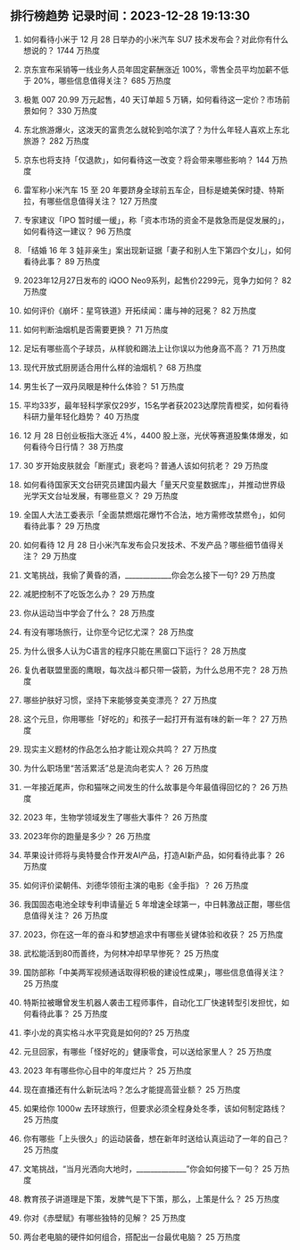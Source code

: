 
## 排行榜趋势 记录时间：2023-12-28 19:13:30
  
  1. 如何看待小米于 12 月 28 日举办的小米汽车 SU7 技术发布会？对此你有什么想说的？ 1744 万热度
    
  2. 京东宣布采销等一线业务人员年固定薪酬涨近 100%，零售全员平均加薪不低于 20%，哪些信息值得关注？ 685 万热度
    
  3. 极氪 007 20.99 万元起售，40 天订单超 5 万辆，如何看待这一定价？市场前景如何？ 330 万热度
    
  4. 东北旅游爆火，这泼天的富贵怎么就轮到哈尔滨了？为什么年轻人喜欢上东北旅游？ 282 万热度
    
  5. 京东也将支持「仅退款」，如何看待这一改变？将会带来哪些影响？ 144 万热度
    
  6. 雷军称小米汽车 15 至 20 年要跻身全球前五车企，目标是媲美保时捷、特斯拉，有哪些信息值得关注？ 127 万热度
    
  7. 专家建议「IPO 暂时缓一缓」，称「资本市场的资金不是救急而是促发展的」，如何看待这一建议？ 96 万热度
    
  8. 「结婚 16 年 3 娃非亲生」案出现新证据「妻子和别人生下第四个女儿」，如何看待此事？ 89 万热度
    
  9. 2023年12月27日发布的 iQOO Neo9系列，起售价2299元，竞争力如何？ 82 万热度
    
  10. 如何评价《崩坏：星穹铁道》开拓续闻：庸与神的冠冕？ 82 万热度
    
  11. 如何判断油烟机是否需要更换？ 71 万热度
    
  12. 足坛有哪些高个子球员，从样貌和踢法上让你误以为他身高不高？ 71 万热度
    
  13. 现代开放式厨房适合用什么样的油烟机？ 68 万热度
    
  14. 男生长了一双丹凤眼是种什么体验？ 51 万热度
    
  15. 平均33岁，最年轻科学家仅29岁，15名学者获2023达摩院青橙奖，如何看待科研力量年轻化趋势？ 40 万热度
    
  16. 12 月 28 日创业板指大涨近 4%，4400 股上涨，光伏等赛道股集体爆发，如何看待今日行情？ 38 万热度
    
  17. 30 岁开始皮肤就会「断崖式」衰老吗？普通人该如何抗老？ 29 万热度
    
  18. 如何看待国家天文台研究员建国内最大「量天尺变星数据库」，并推动世界级光学天文台址发展，有哪些意义？ 29 万热度
    
  19. 全国人大法工委表示「全面禁燃烟花爆竹不合法，地方需修改禁燃令」，如何看待此事？ 29 万热度
    
  20. 如何看待 12 月 28 日小米汽车发布会只发技术、不发产品？哪些细节值得关注？ 29 万热度
    
  21. 文笔挑战，我偷了黄昏的酒，_____________你会怎么接下一句? 29 万热度
    
  22. 减肥控制不了吃饭怎么办？ 29 万热度
    
  23. 你从运动当中学会了什么？ 28 万热度
    
  24. 有没有哪场旅行，让你至今记忆尤深？ 28 万热度
    
  25. 为什么很多人认为C语言的程序只能在黑窗口下运行？ 28 万热度
    
  26. 复仇者联盟里面的鹰眼，每次战斗都只带一袋箭，为什么总用不完？ 28 万热度
    
  27. 哪些护肤好习惯，坚持下来能够变美变漂亮？ 27 万热度
    
  28. 这个元旦，你用哪些「好吃的」和孩子一起打开有滋有味的新一年？ 27 万热度
    
  29. 现实主义题材的作品怎么拍才能让观众共鸣？ 27 万热度
    
  30. 为什么职场里“苦活累活”总是流向老实人？ 26 万热度
    
  31. 一年接近尾声，你和猫咪之间发生的什么故事是今年最值得回忆的？ 26 万热度
    
  32. 2023 年，生物学领域发生了哪些大事件？ 26 万热度
    
  33. 2023年你的跑量是多少？ 26 万热度
    
  34. 苹果设计师将与奥特曼合作开发AI产品，打造AI新产品，如何看待此事？ 26 万热度
    
  35. 如何评价梁朝伟、刘德华领衔主演的电影《金手指》？ 26 万热度
    
  36. 我国固态电池全球专利申请量近 5 年增速全球第一，中日韩激战正酣，哪些信息值得关注？ 26 万热度
    
  37. 2023，你在这一年的奋斗和梦想追求中有哪些关键体验和收获？ 25 万热度
    
  38. 武松能活到80而善终，为何林冲却早早惨死？ 25 万热度
    
  39. 国防部称「中美两军视频通话取得积极的建设性成果」，哪些信息值得关注？ 25 万热度
    
  40. 特斯拉被曝曾发生机器人袭击工程师事件，自动化工厂快速转型引发担忧，如何看待此事？ 25 万热度
    
  41. 李小龙的真实格斗水平究竟是如何的? 25 万热度
    
  42. 元旦回家，有哪些「怪好吃的」健康零食，可以送给家里人？ 25 万热度
    
  43. 2023 年有哪些你心目中的年度烂片？ 25 万热度
    
  44. 现在直播还有什么新玩法吗？怎么才能提高营业额？ 25 万热度
    
  45. 如果给你 1000w 去环球旅行，但要求必须全程身处冬季，该如何制定路线？ 25 万热度
    
  46. 你有哪些「上头很久」的运动装备，想在新年时送给认真运动了一年的自己？ 25 万热度
    
  47. 文笔挑战，“当月光洒向大地时，______________”你会如何接下一句？ 25 万热度
    
  48. 教育孩子讲道理是下策，发脾气是下下策，那么，上策是什么？ 25 万热度
    
  49. 你对《赤壁赋》有哪些独特的见解？ 25 万热度
    
  50. 两台老电脑的硬件如何组合，搭配出一台最优电脑？ 25 万热度
    